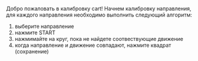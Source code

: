 Добро пожаловать в калибровку cart!
Начнем калибровку направления, для каждого направления необходимо выполнить следующий алгоритм:
1) выберите направление
2) нажмите START
3) нажмимайте на круг, пока не найдете соотвествующие движение
4) когда направление и движение совпадают, нажмите квадрат (сохранение)

